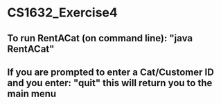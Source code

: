 # CS1632_Exercise4

## To run RentACat (on command line): "java RentACat"

## If you are prompted to enter a Cat/Customer ID and you enter: "quit" this will return you to the main menu